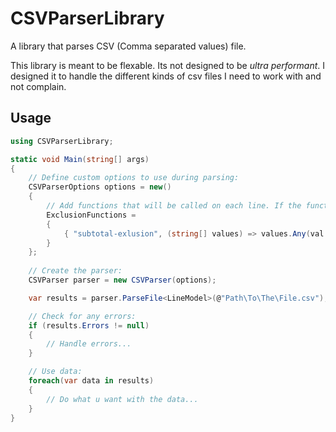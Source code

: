 # CSVParserLibrary

A library that parses CSV (Comma separated values) file.

This library is meant to be flexable. Its not designed to be *ultra performant*. I designed it to handle the different kinds of csv files I need to work with and not complain.

## Usage

```cs
using CSVParserLibrary;

static void Main(string[] args)
{
	// Define custom options to use during parsing:
	CSVParserOptions options = new()
	{
		// Add functions that will be called on each line. If the function returns true, the line will be skipped.
		ExclusionFunctions =
		{
			{ "subtotal-exlusion", (string[] values) => values.Any(val => val.Contains("Subtotal"))}
		}
	};
	
	// Create the parser:
    CSVParser parser = new CSVParser(options);

	var results = parser.ParseFile<LineModel>(@"Path\To\The\File.csv");

	// Check for any errors:
	if (results.Errors != null)
	{
		// Handle errors...
	}

	// Use data:
	foreach(var data in results)
	{
		// Do what u want with the data...
	}
}
```